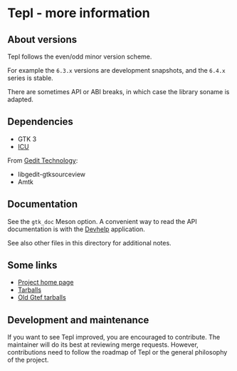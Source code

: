 Tepl - more information
=======================

About versions
--------------

Tepl follows the even/odd minor version scheme.

For example the `6.3.x` versions are development snapshots, and the `6.4.x`
series is stable.

There are sometimes API or ABI breaks, in which case the library soname is
adapted.

Dependencies
------------

- GTK 3
- [ICU](https://icu.unicode.org/)

From [Gedit Technology](https://gedit-technology.net/):
- libgedit-gtksourceview
- Amtk

Documentation
-------------

See the `gtk_doc` Meson option. A convenient way to read the API documentation
is with the [Devhelp](https://wiki.gnome.org/Apps/Devhelp) application.

See also other files in this directory for additional notes.

Some links
----------

- [Project home page](https://gitlab.gnome.org/swilmet/tepl)
- [Tarballs](https://download.gnome.org/sources/tepl/)
- [Old Gtef tarballs](https://download.gnome.org/sources/gtef/)

Development and maintenance
---------------------------

If you want to see Tepl improved, you are encouraged to contribute. The
maintainer will do its best at reviewing merge requests. However, contributions
need to follow the roadmap of Tepl or the general philosophy of the project.
